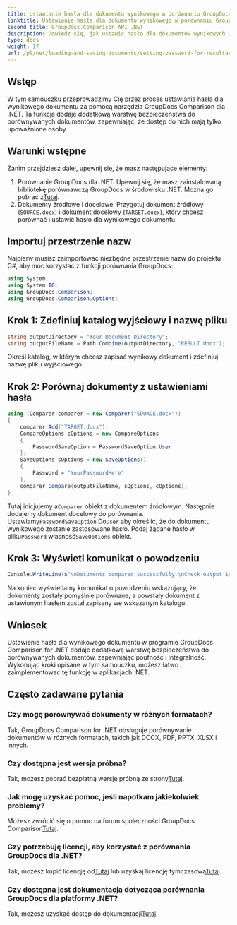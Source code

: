 ```yaml
---
title: Ustawianie hasła dla dokumentu wynikowego w porównaniu GroupDocs dla .NET
linktitle: Ustawianie hasła dla dokumentu wynikowego w porównaniu GroupDocs dla .NET
second_title: GroupDocs.Comparison API .NET
description: Dowiedz się, jak ustawić hasło dla dokumentów wynikowych w porównaniu GroupDocs dla .NET. Zwiększ bezpieczeństwo i chroń porównywane pliki.
type: docs
weight: 17
url: /pl/net/loading-and-saving-documents/setting-password-for-resultant-document/
---
```

## Wstęp
W tym samouczku przeprowadzimy Cię przez proces ustawiania hasła dla wynikowego dokumentu za pomocą narzędzia GroupDocs Comparison dla .NET. Ta funkcja dodaje dodatkową warstwę bezpieczeństwa do porównywanych dokumentów, zapewniając, że dostęp do nich mają tylko upoważnione osoby.
## Warunki wstępne
Zanim przejdziesz dalej, upewnij się, że masz następujące elementy:
1.  Porównanie GroupDocs dla .NET: Upewnij się, że masz zainstalowaną bibliotekę porównawczą GroupDocs w środowisku .NET. Można go pobrać z[Tutaj](https://releases.groupdocs.com/comparison/net/).
2. Dokumenty źródłowe i docelowe: Przygotuj dokument źródłowy (`SOURCE.docx`) i dokument docelowy (`TARGET.docx`), który chcesz porównać i ustawić hasło dla wynikowego dokumentu.

## Importuj przestrzenie nazw
Najpierw musisz zaimportować niezbędne przestrzenie nazw do projektu C#, aby móc korzystać z funkcji porównania GroupDocs:
```csharp
using System;
using System.IO;
using GroupDocs.Comparison;
using GroupDocs.Comparison.Options;
```
## Krok 1: Zdefiniuj katalog wyjściowy i nazwę pliku
```csharp
string outputDirectory = "Your Document Directory";
string outputFileName = Path.Combine(outputDirectory, "RESULT.docx");
```
Określ katalog, w którym chcesz zapisać wynikowy dokument i zdefiniuj nazwę pliku wyjściowego.
## Krok 2: Porównaj dokumenty z ustawieniami hasła
```csharp
using (Comparer comparer = new Comparer("SOURCE.docx"))
{
    comparer.Add("TARGET.docx");
    CompareOptions cOptions = new CompareOptions
    {
        PasswordSaveOption = PasswordSaveOption.User
    };
    SaveOptions sOptions = new SaveOptions()
    {
        Password = "YourPasswordHere"
    };
    comparer.Compare(outputFileName, sOptions, cOptions);
}
```
 Tutaj inicjujemy a`Comparer` obiekt z dokumentem źródłowym. Następnie dodajemy dokument docelowy do porównania. Ustawiamy`PasswordSaveOption` Do`User` aby określić, że do dokumentu wynikowego zostanie zastosowane hasło. Podaj żądane hasło w pliku`Password` własność`SaveOptions` obiekt.
## Krok 3: Wyświetl komunikat o powodzeniu
```csharp
Console.WriteLine($"\nDocuments compared successfully.\nCheck output in {outputDirectory}.");
```
Na koniec wyświetlamy komunikat o powodzeniu wskazujący, że dokumenty zostały pomyślnie porównane, a powstały dokument z ustawionym hasłem został zapisany we wskazanym katalogu.

## Wniosek
Ustawienie hasła dla wynikowego dokumentu w programie GroupDocs Comparison for .NET dodaje dodatkową warstwę bezpieczeństwa do porównywanych dokumentów, zapewniając poufność i integralność. Wykonując kroki opisane w tym samouczku, możesz łatwo zaimplementować tę funkcję w aplikacjach .NET.
## Często zadawane pytania
### Czy mogę porównywać dokumenty w różnych formatach?
Tak, GroupDocs Comparison for .NET obsługuje porównywanie dokumentów w różnych formatach, takich jak DOCX, PDF, PPTX, XLSX i innych.
### Czy dostępna jest wersja próbna?
 Tak, możesz pobrać bezpłatną wersję próbną ze strony[Tutaj](https://releases.groupdocs.com/).
### Jak mogę uzyskać pomoc, jeśli napotkam jakiekolwiek problemy?
 Możesz zwrócić się o pomoc na forum społeczności GroupDocs Comparison[Tutaj](https://forum.groupdocs.com/c/comparison/12).
### Czy potrzebuję licencji, aby korzystać z porównania GroupDocs dla .NET?
 Tak, możesz kupić licencję od[Tutaj](https://purchase.groupdocs.com/buy) lub uzyskaj licencję tymczasową[Tutaj](https://purchase.groupdocs.com/temporary-license/).
### Czy dostępna jest dokumentacja dotycząca porównania GroupDocs dla platformy .NET?
 Tak, możesz uzyskać dostęp do dokumentacji[Tutaj](https://reference.groupdocs.com/comparison/net/).